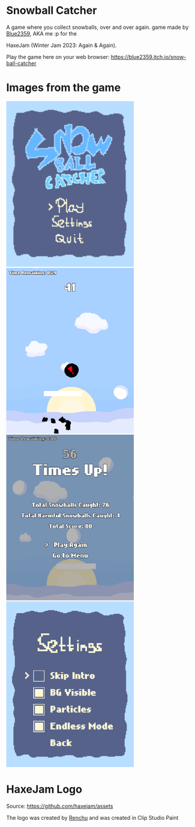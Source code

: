 # Snowball Catcher
A game where you collect snowballs, over and over again. game made by [Blue2359](https://blue2359.itch.io/), AKA me :p for the

HaxeJam (Winter Jam 2023: Again & Again).

Play the game here on your web browser: https://blue2359.itch.io/snow-ball-catcher

# Images from the game
![Alt text](/screenshots/Screenshot_1_SMALL.png)
![Alt text](/screenshots/Screenshot_2_SMALL.png)
![Alt text](/screenshots/Screenshot_4_SMALL.png)
![Alt text](/screenshots/Screenshot_3_SMALL.png)

# HaxeJam Logo
Source: https://github.com/haxejam/assets

The logo was created by [Renchu](https://renchuaintreal.itch.io/) and was created in Clip Studio Paint
